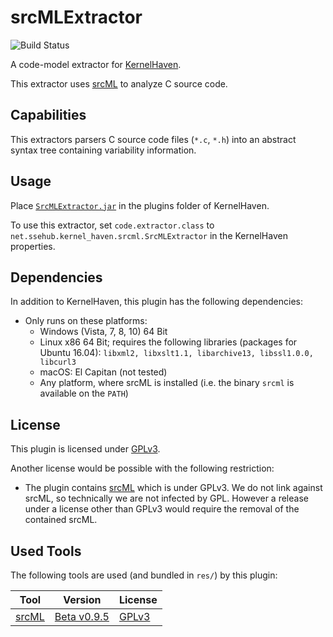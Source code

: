 # srcMLExtractor

![Build Status](https://jenkins-2.sse.uni-hildesheim.de/buildStatus/icon?job=KH_SrcMlExtractor)

A code-model extractor for [KernelHaven](https://github.com/KernelHaven/KernelHaven).

This extractor uses [srcML](https://www.srcml.org/) to analyze C source code.

## Capabilities

This extractors parsers C source code files (`*.c`, `*.h`) into an abstract syntax tree containing variability information.

## Usage

Place [`SrcMLExtractor.jar`](https://jenkins-2.sse.uni-hildesheim.de/job/KH_SrcMlExtractor/lastSuccessfulBuild/artifact/build/jar/SrcMLExtractor.jar) in the plugins folder of KernelHaven.

To use this extractor, set `code.extractor.class` to `net.ssehub.kernel_haven.srcml.SrcMLExtractor` in the KernelHaven properties.

## Dependencies

In addition to KernelHaven, this plugin has the following dependencies:
* Only runs on these platforms:
	* Windows (Vista, 7, 8, 10) 64 Bit
	* Linux x86 64 Bit; requires the following libraries (packages for Ubuntu 16.04): `libxml2, libxslt1.1, libarchive13, libssl1.0.0, libcurl3`
	* macOS: El Capitan (not tested)
	* Any platform, where srcML is installed (i.e. the binary `srcml` is available on the `PATH`)

## License

This plugin is licensed under [GPLv3](https://www.gnu.org/licenses/gpl-3.0.html).

Another license would be possible with the following restriction:
* The plugin contains [srcML](https://www.srcml.org/) which is under GPLv3. We do not link against srcML, so technically we are not infected by GPL. However a release under a license other than GPLv3 would require the removal of the contained srcML.

## Used Tools

The following tools are used (and bundled in `res/`) by this plugin:

| Tool | Version | License |
|------|---------|---------|
| [srcML](https://www.srcml.org/) | [Beta v0.9.5](https://www.srcml.org/#download) | [GPLv3](https://www.gnu.org/licenses/gpl.html) |
